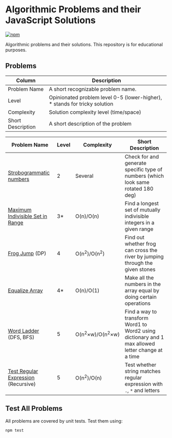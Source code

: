 # Algorithmic Problems and their JavaScript Solutions

[![npm](https://travis-ci.org/ZitRos/edu-algorithms.svg?branch=master)](https://travis-ci.org/ZitRos/edu-algorithms)

Algorithmic problems and their solutions. This repository is for educational purposes.

Problems
--------

| Column            | Description                                                                |
|-------------------|----------------------------------------------------------------------------|
| Problem Name      | A short recognizable problem name.                                         |
| Level             | Opinionated problem level 0-5 (lower-higher), * stands for tricky solution |
| Complexity        | Solution complexity level (time/space)                                     |
| Short Description | A short description of the problem                                         | 

| Problem Name                                                                  | Level | Complexity                            | Short Description                                                                                 |
|-------------------------------------------------------------------------------|-------|---------------------------------------|---------------------------------------------------------------------------------------------------|
| [Strobogrammatic numbers](problems/strobogrammatic-number)                    | 2     | Several                               | Check for and generate specific type of numbers (which look same rotated 180 deg)                 |
| [Maximum Indivisible Set in Range](problems/maximum-indivisible-set-in-range) | 3*    | O(n)/O(n)                             | Find a longest set of mutually indivisible integers in a given range                              |
| [Frog Jump](problems/frog-jump) (DP)                                          | 4     | O(n<sup>2</sup>)/O(n<sup>2</sup>)     | Find out whether frog can cross the river by jumping through the given stones                     |
| [Equalize Array](problems/equalize-array)                                     | 4*    | O(n)/O(1)                             | Make all the numbers in the array equal by doing certain operations                               |
| [Word Ladder](problems/word-ladder) (DFS, BFS)                                | 5     | O(n<sup>2</sup>×w)/O(n<sup>2</sup>×w) | Find a way to transform Word1 to Word2 using dictionary and 1 max allowed letter change at a time |
| [Test Regular Expression](problems/test-regular-expression) (Recursive)       | 5     | O(n<sup>2</sup>)/O(n)                 | Test whether string matches regular expression with `.`, `*` and letters                          |

Test All Problems
-----------------

All problems are covered by unit tests. Test them using:

```bash
npm test
```